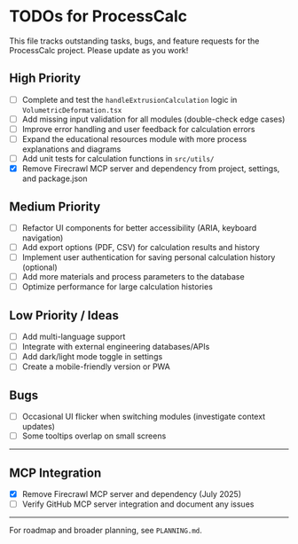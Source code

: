 # TODOs for ProcessCalc

This file tracks outstanding tasks, bugs, and feature requests for the ProcessCalc project. Please update as you work!

## High Priority

- [ ] Complete and test the `handleExtrusionCalculation` logic in `VolumetricDeformation.tsx`
- [ ] Add missing input validation for all modules (double-check edge cases)
- [ ] Improve error handling and user feedback for calculation errors
- [ ] Expand the educational resources module with more process explanations and diagrams
- [ ] Add unit tests for calculation functions in `src/utils/`
- [x] Remove Firecrawl MCP server and dependency from project, settings, and package.json

## Medium Priority

- [ ] Refactor UI components for better accessibility (ARIA, keyboard navigation)
- [ ] Add export options (PDF, CSV) for calculation results and history
- [ ] Implement user authentication for saving personal calculation history (optional)
- [ ] Add more materials and process parameters to the database
- [ ] Optimize performance for large calculation histories

## Low Priority / Ideas

- [ ] Add multi-language support
- [ ] Integrate with external engineering databases/APIs
- [ ] Add dark/light mode toggle in settings
- [ ] Create a mobile-friendly version or PWA

## Bugs

- [ ] Occasional UI flicker when switching modules (investigate context updates)
- [ ] Some tooltips overlap on small screens

---

## MCP Integration

- [x] Remove Firecrawl MCP server and dependency (July 2025)
- [ ] Verify GitHub MCP server integration and document any issues

---

For roadmap and broader planning, see `PLANNING.md`.
